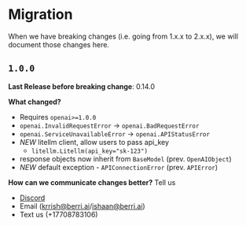 # Migration

When we have breaking changes (i.e. going from 1.x.x to 2.x.x), we will document those changes here.


## `1.0.0` 

**Last Release before breaking change**: 0.14.0

**What changed?**

- Requires `openai>=1.0.0`
- `openai.InvalidRequestError` → `openai.BadRequestError`
- `openai.ServiceUnavailableError` → `openai.APIStatusError`
- *NEW* litellm client, allow users to pass api_key
    - `litellm.Litellm(api_key="sk-123")`
- response objects now inherit from `BaseModel` (prev. `OpenAIObject`)
- *NEW* default exception - `APIConnectionError` (prev. `APIError`)

**How can we communicate changes better?**
Tell us
- [Discord](https://discord.com/invite/wuPM9dRgDw)
- Email (krrish@berri.ai/ishaan@berri.ai)
- Text us (+17708783106)
